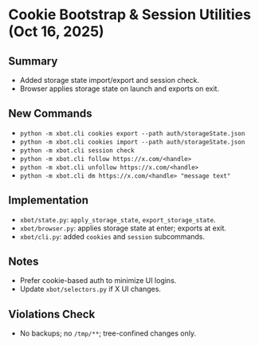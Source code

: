 # Cookie Bootstrap & Session Utilities (Oct 16, 2025)

## Summary
- Added storage state import/export and session check.
- Browser applies storage state on launch and exports on exit.

## New Commands
- `python -m xbot.cli cookies export --path auth/storageState.json`
- `python -m xbot.cli cookies import --path auth/storageState.json`
- `python -m xbot.cli session check`
- `python -m xbot.cli follow https://x.com/<handle>`
- `python -m xbot.cli unfollow https://x.com/<handle>`
- `python -m xbot.cli dm https://x.com/<handle> "message text"`

## Implementation
- `xbot/state.py`: `apply_storage_state`, `export_storage_state`.
- `xbot/browser.py`: applies storage state at enter; exports at exit.
- `xbot/cli.py`: added `cookies` and `session` subcommands.

## Notes
- Prefer cookie-based auth to minimize UI logins.
- Update `xbot/selectors.py` if X UI changes.

## Violations Check
- No backups; no `/tmp/**`; tree-confined changes only.
